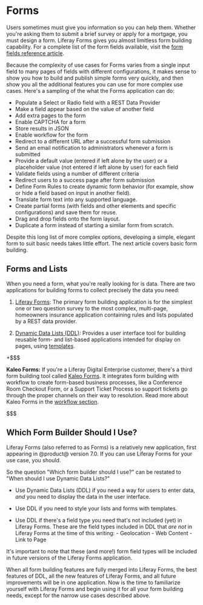 # Forms [](id=forms)

Users sometimes must give you information so you can help them. Whether you're
asking them to submit a brief survey or apply for a mortgage, you must design
a form. Liferay Forms gives you almost limitless form building capability. For
a complete list of the form fields available, visit the 
[form fields reference article](/discover/reference/-/knowledge_base/7-1/form-field-types).

Because the complexity of use cases for Forms varies from a single input field
to many pages of fields with different configurations, it makes sense to show
you how to build and publish simple forms very quickly, and then show you all
the additional features you can use for more complex use cases. Here's
a sampling of the what the Forms application can do:

- Populate a Select or Radio field with a REST Data Provider
- Make a field appear based on the value of another field
- Add extra pages to the form
- Enable CAPTCHA for a form
- Store results in JSON
- Enable workflow for the form
- Redirect to a different URL after a successful form submission
- Send an email notification to administrators whenever a form is submitted
- Provide a default value (entered if left alone by the user) or a placeholder
  value (not entered if left alone by user) for each field
- Validate fields using a number of different criteria
- Redirect users to a success page after form submission
- Define Form Rules to create dynamic form behavior (for example, show or hide a
  field based on input in another field).
- Translate form text into any supported language.
- Create partial forms (with fields and other elements and specific
  configurations) and save them for reuse.
- Drag and drop fields onto the form layout.
- Duplicate a form instead of starting a similar form from scratch.

Despite this long list of more complex options, developing a simple, elegant
form to suit basic needs takes little effort. The next article covers basic form
building.

## Forms and Lists [](id=forms-and-lists)

When you need a form, what you're really looking for is data. There are two
applications for building forms to collect precisely the data you need:

1.  [Liferay Forms](/discover/portal/-/knowledge_base/7-1/collecting-information-from-users):
    The primary form building application is for the simplest one or two
    question survey to the most complex, multi-page, homeowners insurance
    application containing rules and lists populated by a REST data provider.

2.  [Dynamic Data Lists (DDL)](/discover/portal/-/knowledge_base/7-1/creating-simple-applications):
    Provides a user interface tool for building reusable form- and list-based
    applications intended for display on pages, using 
    [templates](/discover/portal/-/knowledge_base/7-1/using-templates-to-display-forms-and-lists).

+$$$

**Kaleo Forms:** If you're a Liferay Digital Enterprise customer, there's a
third form building tool called 
[Kaleo Forms](https://customer.liferay.com/documentation/7.1/admin/-/official_documentation/portal/workflow-forms). 
It integrates form building with workflow to create form-based business
processes, like a Conference Room Checkout Form, or a Support Ticket Process so
support tickets go through the proper channels on their way to resolution. Read
more about Kaleo Forms in the 
[workflow section](https://customer.liferay.com/documentation/7.1/admin/-/official_documentation/portal/workflow-forms).

$$$

## Which Form Builder Should I Use? [](id=which-form-builder-should-i-use)

Liferay Forms (also referred to as Forms) is a relatively new application, first
appearing in @product@ version 7.0. If you can use Liferay Forms for your use
case, you should.

So the question "Which form builder should I use?" can be restated to "When
should I use Dynamic Data Lists?"

- Use Dynamic Data Lists (DDL) if you need a way for users to enter data, *and*
  you need to display the data in the user interface.

- Use DDL if you need to style your lists and forms with templates.

- Use DDL if there's a field type you need that's not included (yet) in Liferay
  Forms. These are the field types included in DDL that *are not* in Liferay
  Forms at the time of this writing:
        - Geolocation
        - Web Content
        - Link to Page

It's important to note that these (and more!) form field types will be
included in future versions of the Liferay Forms application.

When all form building features are fully merged into Liferay Forms, the best
features of DDL, all the new features of Liferay Forms, and all future
improvements will be in one application. Now is the time to familiarize yourself
with Liferay Forms and begin using it for all your form building needs, except
for the narrow use cases described above.

